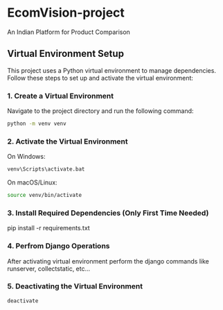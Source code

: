 # EcomVision-project
 An Indian Platform for Product Comparison

## Virtual Environment Setup
This project uses a Python virtual environment to manage dependencies. Follow these steps to set up and activate the virtual environment:

### 1. Create a Virtual Environment
Navigate to the project directory and run the following command:

```bash
python -m venv venv
```
### 2. Activate the Virtual Environment
On Windows:
```bash
venv\Scripts\activate.bat
```
On macOS/Linux:
```bash
source venv/bin/activate
```

### 3. Install Required Dependencies (Only First Time Needed)
pip install -r requirements.txt

### 4. Perfrom Django Operations

After activating virtual environment perform the django commands like runserver, collectstatic, etc...

### 5. Deactivating the Virtual Environment

```bash
deactivate
```
